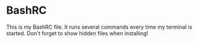BashRC
======

This is my BashRC file. It runs several commands every time my terminal is started. Don't forget to show hidden files when installing!
